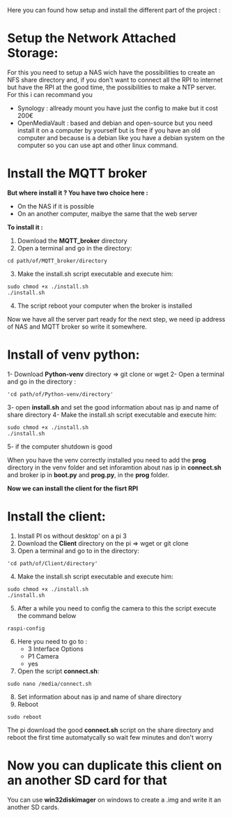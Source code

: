 Here you can found how setup and install the different part of the
project :

# Setup the Network Attached Storage:

For this you need to setup a NAS wich have the possibilities to create an NFS share directory and, if you don't want to connect all the RPI to internet but have the RPI at the good time, the possibilities to make a NTP server. For this i can recommand you

- Synology : allready mount you have just the config to make but it cost 200€
- OpenMediaVault : based and debian and open-source but you need install it on a computer by yourself but is free if you have an old computer and because is a debian like you have a debian system on the computer so you can use apt and other linux command.

# Install the MQTT broker

**But where install it ? You have two choice here :**
- On the NAS if it is possible
- On an another computer, maibye the same that the web server

**To install it :**

1. Download the **MQTT_broker** directory
2. Open a terminal and go in the directory:
```
cd path/of/MQTT_broker/directory
```
3. Make the install.sh script executable and execute him:
```
sudo chmod +x ./install.sh
./install.sh
```
4. The script reboot your computer when the broker is installed

Now we have all the server part ready for the next step, we need
ip address of NAS and MQTT broker so write it somewhere.

# Install of venv python:

1- Download **Python-venv** directory => git clone or wget
2- Open a terminal and go in the directory : 
```
'cd path/of/Python-venv/directory'
```
3- open **install.sh** and set the good information about nas ip and name of share directory
4- Make the install.sh script executable and execute him:
```
sudo chmod +x ./install.sh
./install.sh
```
5- if the computer shutdown is good
		
When you have the venv correctly installed you need to add the **prog** directory in the venv folder and set inforamtion about nas ip in **connect.sh** and broker ip in **boot.py** and **prog.py**, in the **prog** folder.
			
**Now we can install the client for the fisrt RPI**
# Install the client:
1. Install PI os without desktop' on a pi 3
2. Download the **Client** directory on the pi => wget or git clone
3. Open a terminal and go to in the directory:
```
'cd path/of/Client/directory'
```
4. Make the install.sh script executable and execute him:
```
sudo chmod +x ./install.sh
./install.sh
```
5. After a while you need to config the camera to this the script execute the command below
```
raspi-config 
```
6. Here you need to go to :
	- 3 Interface Options
	- P1 Camera
	- yes
7. Open the script **connect.sh**:
```
sudo nano /media/connect.sh
```
8. Set information about nas ip and name of share directory
9. Reboot
```
sudo reboot
```

The pi download the good **connect.sh** script on the share directory and reboot the first time automatycally so wait few minutes and don't worry
			
# Now you can duplicate this client on an another SD card for that
You can use **win32diskimager** on windows to create a .img and write it an another SD cards.
